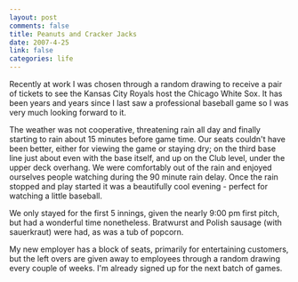 ```yaml
--- 
layout: post
comments: false
title: Peanuts and Cracker Jacks
date: 2007-4-25
link: false
categories: life
---
```

Recently at work I was chosen through a random drawing to receive a pair of tickets to see the Kansas City Royals host the Chicago White Sox.  It has been years and years since I last saw a professional baseball game so I was very much looking forward to it.

The weather was not cooperative, threatening rain all day and finally starting to rain about 15 minutes before game time.  Our seats couldn't have been better, either for viewing the game or staying dry; on the third base line just about even with the base itself, and up on the Club level, under the upper deck overhang.  We were comfortably out of the rain and enjoyed ourselves people watching during the 90 minute rain delay.  Once the rain stopped and play started it was a beautifully cool evening - perfect for watching a little baseball.

We only stayed for the first 5 innings, given the nearly 9:00 pm first pitch, but had a wonderful time nonetheless.  Bratwurst and Polish sausage (with sauerkraut) were had, as was a tub of popcorn.

My new employer has a block of seats, primarily for entertaining customers, but the left overs are given away to employees through a random drawing every couple of weeks.  I'm already signed up for the next batch of games.
